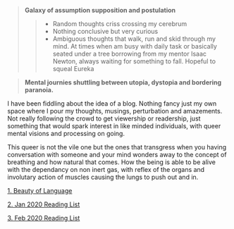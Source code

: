 >  **Galaxy of assumption supposition and postulation**
>> * Random thoughts criss crossing my cerebrum
>> * Nothing conclusive but very curious
>> * Ambiguous thoughts that walk, run and skid through my mind. At times when am busy with daily task or basically seated under a tree borrowing from my mentor Isaac Newton, always waiting for something to fall. Hopeful to squeal Eureka

> **Mental journies shuttling between utopia, dystopia and bordering paranoia.**

I have been fiddling about the idea of a blog. Nothing fancy just my own space where I pour my thoughts, musings, perturbation and amazements. Not really following the crowd to get viewership or readership, just something that would spark interest in like minded individuals, with queer mental visions and processing on going. 

This queer is not the vile one but the ones that transgress when you having conversation with someone and your mind wonders away to the concept of breathing and how natural that comes. How the being is able to be alive with the dependancy on non inert gas, with reflex of the organs and involutary action of muscles causing the lungs to push out and in.


[1. Beauty of Language](beauty_language.html "1. Beauty of Language")

[2. Jan 2020 Reading List](Reading_List.html "2. Jan 2020 Reading List")

[3. Feb 2020 Reading List](feb20_reading_list.html "2. Feb 2020 Reading List")

